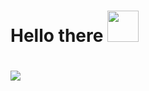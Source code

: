 <h1>Hello there <img src=https://c.tenor.com/mLd_uzMGKREAAAAi/gemoroi-picardia.gif", width="50"><h1>
<img src="https://c.tenor.com/G465PtI9pbYAAAAM/critical-ops-we-do-a-little-trolling.gif">

